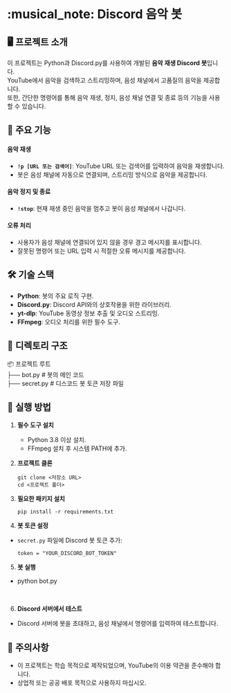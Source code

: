 <h1>:musical_note: Discord 음악 봇</h1>

## 🖥️ 프로젝트 소개
이 프로젝트는 Python과 Discord.py를 사용하여 개발된 **음악 재생 Discord 봇**입니다.  
YouTube에서 음악을 검색하고 스트리밍하며, 음성 채널에서 고품질의 음악을 제공합니다.  
또한, 간단한 명령어를 통해 음악 재생, 정지, 음성 채널 연결 및 종료 등의 기능을 사용할 수 있습니다.

## 📌 주요 기능
#### 음악 재생
- **`!p [URL 또는 검색어]`**: YouTube URL 또는 검색어를 입력하여 음악을 재생합니다.
- 봇은 음성 채널에 자동으로 연결되며, 스트리밍 방식으로 음악을 제공합니다.

#### 음악 정지 및 종료
- **`!stop`**: 현재 재생 중인 음악을 멈추고 봇이 음성 채널에서 나갑니다.

#### 오류 처리
- 사용자가 음성 채널에 연결되어 있지 않을 경우 경고 메시지를 표시합니다.
- 잘못된 명령어 또는 URL 입력 시 적절한 오류 메시지를 제공합니다.

## 🛠️ 기술 스택
- **Python**: 봇의 주요 로직 구현.
- **Discord.py**: Discord API와의 상호작용을 위한 라이브러리.
- **yt-dlp**: YouTube 동영상 정보 추출 및 오디오 스트리밍.
- **FFmpeg**: 오디오 처리를 위한 필수 도구.

## 📂 디렉토리 구조
📦 프로젝트 루트
<br>
├── bot.py # 봇의 메인 코드
<br>
├── secret.py # 디스코드 봇 토큰 저장 파일

## 🚀 실행 방법
1. **필수 도구 설치**
   - Python 3.8 이상 설치.
   - FFmpeg 설치 후 시스템 PATH에 추가.

2. **프로젝트 클론**
    ```
    git clone <저장소 URL>
    cd <프로젝트 폴더>
    ```

3. **필요한 패키지 설치**
   ```
   pip install -r requirements.txt
   ```

4. **봇 토큰 설정**
- `secret.py` 파일에 Discord 봇 토큰 추가:
  ```
  token = "YOUR_DISCORD_BOT_TOKEN"
  ```

5. **봇 실행**
- python bot.py

<br>

6. **Discord 서버에서 테스트**
- Discord 서버에 봇을 초대하고, 음성 채널에서 명령어를 입력하여 테스트합니다.

## 📢 주의사항
- 이 프로젝트는 학습 목적으로 제작되었으며, YouTube의 이용 약관을 준수해야 합니다.
- 상업적 또는 공공 배포 목적으로 사용하지 마십시오.
